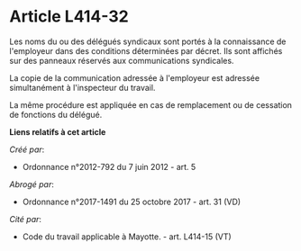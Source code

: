 # Article L414-32

Les noms du ou des délégués syndicaux sont portés à la connaissance de l'employeur dans des conditions déterminées par
décret. Ils sont affichés sur des panneaux réservés aux communications syndicales. 

La copie de la communication adressée à l'employeur est adressée simultanément à l'inspecteur du travail. 

La même procédure est appliquée en cas de remplacement ou de cessation de fonctions du délégué.

**Liens relatifs à cet article**

_Créé par_:

  - Ordonnance n°2012-792 du 7 juin 2012 - art. 5

_Abrogé par_:

  - Ordonnance n°2017-1491 du 25 octobre 2017 - art. 31 (VD)

_Cité par_:

  - Code du travail applicable à Mayotte. - art. L414-15 (VT)
